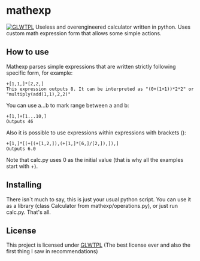 # mathexp
[![GLWTPL](https://img.shields.io/badge/GLWT-Public_License-red.svg)](https://github.com/me-shaon/GLWTPL)
Useless and overengineered calculator written in python. Uses custom math expression form that allows some simple actions.
## How to use
Mathexp parses simple expressions that are written strictly following specific form, for example:

    +[1,1,]*[2,2,]
    This expression outputs 8. It can be interpreted as "(0+(1+1))*2*2" or "multiply(add(1,1),2,2)"
  You can use a...b to mark range between a and b:
  

    +[1,]+[1...10,]
    Outputs 46
   Also it is possible to use expressions within expressions with brackets ():
   

    +[1,]*[(+[(+[1,2,]),(+[1,]*[6,]/[2,]),]),]
    Outputs 6.0
  
  Note that calc.py uses 0 as the initial value (that is why all the examples start with +).

## Installing
There isn`t much to say, this is just your usual python script. You can use it as a library (class Calculator from mathexp/operations.py), or just run calc.py. That's all.
## License
This project is licensed under [GLWTPL](https://github.com/me-shaon/GLWTPL) (The best license ever and also the first thing I saw in recommendations)
